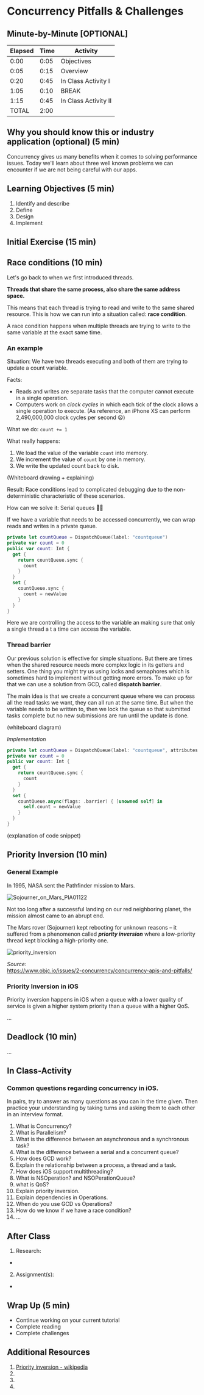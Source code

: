 # Concurrency Pitfalls & Challenges

<!-- INSTRUCTOR NOTES:
1)  -->


## Minute-by-Minute [OPTIONAL]

| **Elapsed** | **Time**  | **Activity**              |
| ----------- | --------- | ------------------------- |
| 0:00        | 0:05      | Objectives                |
| 0:05        | 0:15      | Overview                  |
| 0:20        | 0:45      | In Class Activity I       |
| 1:05        | 0:10      | BREAK                     |
| 1:15        | 0:45      | In Class Activity II      |
| TOTAL       | 2:00      |                           |

## Why you should know this or industry application (optional) (5 min)

Concurrency gives us many benefits when it comes to solving performance issues. Today we'll learn about three well known problems we can encounter if we are not being careful with our apps.

## Learning Objectives (5 min)

1. Identify and describe
1. Define
1. Design
1. Implement

## Initial Exercise (15 min)


## Race conditions (10 min)

Let's go back to when we first introduced threads.

**Threads that share the same process, also share the same address space.**

This means that each thread is trying to read and write to the same shared resource. This is how we can run into a situation called: **race condition**.

A race condition happens when multiple threads are trying to write to the same variable at the exact same time.

### An example

Situation: We have two threads executing and both of them are trying to update a count variable.

Facts:
- Reads and writes are separate tasks that the computer cannot execute in a single operation.
- Computers work on *clock cycles* in which each tick of the clock allows a single operation to execute. (As reference, an iPhone XS can perform 2,490,000,000 clock cycles per second 😦)

What we do: `count += 1`

What really happens:
1. We load the value of the variable `count` into memory.
1. We increment the value of `count` by one in memory.
1. We write the updated count back to disk.

(Whiteboard drawing + explaining)

Result: Race conditions lead to complicated debugging due to the non-deterministic characteristic of these scenarios.

How can we solve it: Serial queues 👍🏼

If we have a variable that needs to be accessed concurrently, we can wrap reads and writes in a private queue.

```Swift
private let countQueue = DispatchQueue(label: "countqueue")
private var count = 0
public var count: Int {
  get {
    return countQueue.sync {
      count
    }
  }
  set {
    countQueue.sync {
      count = newValue
    }
  }
}
```

Here we are controlling the access to the variable an making sure that only a single thread a t a time can access the variable.

### Thread barrier
Our previous solution is effective for simple situations. But there are times when the shared resource needs more complex logic in its getters and setters. One thing you might try us using locks and semaphores which is sometimes hard to implement without getting more errors. To make up for that we can use a solution from GCD, called **dispatch barrier**.

The main idea is that we create a concurrent queue where we can process all the read tasks we want, they can all run at the same time. But when the variable needs to be written to, then we lock the queue so that submitted tasks complete but no new submissions are run until the update is done.

(whiteboard diagram)

*Implementation*

```Swift
private let countQueue = DispatchQueue(label: "countqueue", attributes: .concurrent)
private var count = 0
public var count: Int {
  get {
    return countQueue.sync {
      count
    }
  }
  set {
    countQueue.async(flags: .barrier) { [unowned self] in
      self.count = newValue
    }
  }
}
```
(explanation of code snippet)

## Priority Inversion (10 min)

### General Example
In 1995, NASA sent the Pathfinder mission to Mars.

![Sojourner_on_Mars_PIA01122](assets/Sojourner_on_Mars_PIA01122.png) </br>

Not too long after a successful landing on our red neighboring planet, the mission almost came to an abrupt end.

The Mars rover (Sojourner) kept rebooting for unknown reasons – it suffered from a phenomenon called __*priority inversion*__ where a low-priority thread kept blocking a high-priority one.

![priority_inversion](assets/priority_inversion.png) </br>

*Source:* </br>
https://www.objc.io/issues/2-concurrency/concurrency-apis-and-pitfalls/

### Priority Inversion in iOS

Priority inversion happens in iOS when a queue with a lower quality of service is given a higher system priority than a queue with a higher QoS.

...

## Deadlock (10 min)

...


## In Class-Activity

### Common questions regarding concurrency in iOS.

In pairs, try to answer as many questions as you can in the time given. Then practice your understanding by taking turns and asking them to each other in an interview format.

1. What is Concurrency?
1. What is Parallelism?
1. What is the difference between an asynchronous and a synchronous task?
1. What is the difference between a serial and a concurrent queue?
1. How does GCD work?
1. Explain the relationship between a process, a thread and a task.
1. How does iOS support multithreading?
1. What is NSOperation? and NSOPerationQueue?
1. what is QoS?
1. Explain priority inversion.
1. Explain dependencies in Operations.
1. When do you use GCD vs Operations?
1. How do we know if we have a race condition?
1. ...

## After Class

1. Research:
-

2. Assignment(s):
-


## Wrap Up (5 min)

- Continue working on your current tutorial
- Complete reading
- Complete challenges

## Additional Resources

1. [Priority inversion - wikipedia](https://en.wikipedia.org/wiki/Priority_inversion)
2. []()
3. []()
4. []()
